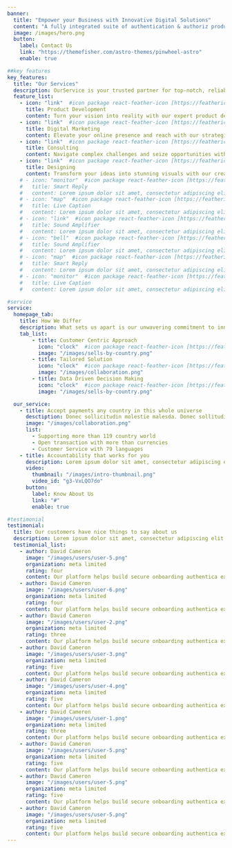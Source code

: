 ```yaml
---
banner:
  title: "Empower your Business with Innovative Digital Solutions"
  content: "A fully integrated suite of authentication & authoriz products, Stytch’s platform removes the headache of."
  image: /images/hero.png
  button:
    label: Contact Us
    link: "https://themefisher.com/astro-themes/pinwheel-astro"
    enable: true

##key features
key_features:
  title: "Our Services"
  description: OurService is your trusted partner for top-notch, reliable solutions that elevate your business to new heights of success.
  feature_list:
    - icon: "link"  #icon package react-feather-icon [https://feathericons.com/]
      title: Product Development
      content: Turn your vision into reality with our expert product development services.
    - icon: "link"  #icon package react-feather-icon [https://feathericons.com/]
      title: Digital Marketing
      content: Elevate your online presence and reach with our strategic digital marketing solutions.
    - icon: "link"  #icon package react-feather-icon [https://feathericons.com/]
      title: Consulting
      content: Navigate complex challenges and seize opportunities with our strategic consulting expertise.
    - icon: "link"  #icon package react-feather-icon [https://feathericons.com/]
      title: Designing
      content: Transform your ideas into stunning visuals with our creative designing solutions.
    # - icon: "monitor"  #icon package react-feather-icon [https://feathericons.com/]
    #   title: Smart Reply
    #   content: Lorem ipsum dolor sit amet, consectetur adipiscing elit.
    # - icon: "map"  #icon package react-feather-icon [https://feathericons.com/]
    #   title: Live Caption
    #   content: Lorem ipsum dolor sit amet, consectetur adipiscing elit.
    # - icon: "link"  #icon package react-feather-icon [https://feathericons.com/]
    #   title: Sound Amplifier
    #   content: Lorem ipsum dolor sit amet, consectetur adipiscing elit.
    # - icon: "bell"  #icon package react-feather-icon [https://feathericons.com/]
    #   title: Sound Amplifier
    #   content: Lorem ipsum dolor sit amet, consectetur adipiscing elit.
    # - icon: "map"  #icon package react-feather-icon [https://feathericons.com/]
    #   title: Smart Reply
    #   content: Lorem ipsum dolor sit amet, consectetur adipiscing elit.
    # - icon: "monitor"  #icon package react-feather-icon [https://feathericons.com/]
    #   title: Live Caption
    #   content: Lorem ipsum dolor sit amet, consectetur adipiscing elit.

#service
service:
  homepage_tab:
    title: How We Differ
    description: What sets us apart is our unwavering commitment to innovation and personalized service, ensuring your unique needs are not just met but exceeded.
    tab_list:
        - title: Customer Centric Approach
          icon: "clock"  #icon package react-feather-icon [https://feathericons.com/]
          image: "/images/sells-by-country.png"
        - title: Tailored Solution
          icon: "clock"  #icon package react-feather-icon [https://feathericons.com/]
          image: "/images/collaboration.png"
        - title: Data Driven Decision Making
          icon: "clock"  #icon package react-feather-icon [https://feathericons.com/]
          image: "/images/sells-by-country.png"

  our_service:
    - title: Accept payments any country in this whole universe
      desctiption: Donec sollicitudin molestie malesda. Donec sollitudin molestie malesuada. Mauris pellentesque nec, egestas non nisi. Cras ultricies ligula sed
      image: "/images/collaboration.png"
      list:
        - Supporting more than 119 country world
        - Open transaction with more than currencies
        - Customer Service with 79 languages
    - title: Accountability that works for you
      description: Lorem ipsum dolor sit amet, consectetur adipiscing elit. Morbi egestas Werat viverra id et aliquet. vulputate egestas sollicitudin.
      video:
        thumbnail: "/images/intro-thumbnail.png"
        video_id: "g3-VxLQO7do"
      button:
        label: Know About Us
        link: "#"
        enable: true

#testimonial
testimonial:
  title: Our customers have nice things to say about us
  description: Lorem ipsum dolor sit amet, consectetur adipiscing elit. Morbi egestas Werat viverra id et aliquet. vulputate egestas sollicitudin.
  testimonial_list:
    - author: David Cameron
      image: "/images/users/user-5.png"
      organization: meta limited
      rating: four
      content: Our platform helps build secure onboarding authentica experiences & engage your users. We build .
    - author: David Cameron
      image: "/images/users/user-6.png"
      organization: meta limited
      rating: four
      content: Our platform helps build secure onboarding authentica experiences & engage your users. We build .
    - author: David Cameron
      image: "/images/users/user-2.png"
      organization: meta limited
      rating: three
      content: Our platform helps build secure onboarding authentica experiences & engage your users. We build .
    - author: David Cameron
      image: "/images/users/user-3.png"
      organization: meta limited
      rating: five
      content: Our platform helps build secure onboarding authentica experiences & engage your users. We build .
    - author: David Cameron
      image: "/images/users/user-4.png"
      organization: meta limited
      rating: five
      content: Our platform helps build secure onboarding authentica experiences & engage your users. We build .
    - author: David Cameron
      image: "/images/users/user-1.png"
      organization: meta limited
      rating: three
      content: Our platform helps build secure onboarding authentica experiences & engage your users. We build .
    - author: David Cameron
      image: "/images/users/user-5.png"
      organization: meta limited
      rating: five
      content: Our platform helps build secure onboarding authentica experiences & engage your users. We build .
    - author: David Cameron
      image: "/images/users/user-5.png"
      organization: meta limited
      rating: five
      content: Our platform helps build secure onboarding authentica experiences & engage your users. We build .
    - author: David Cameron
      image: "/images/users/user-5.png"
      organization: meta limited
      rating: five
      content: Our platform helps build secure onboarding authentica experiences & engage your users. We build .
---
```

